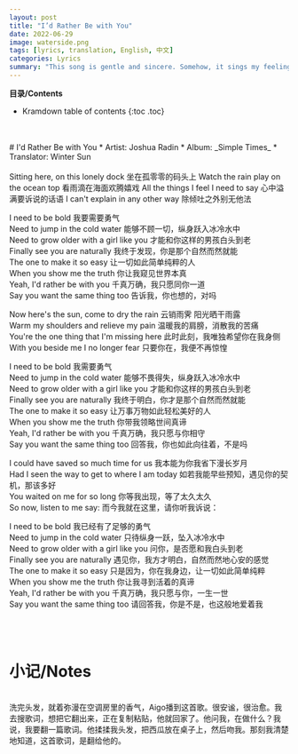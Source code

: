 ```yaml
---
layout: post
title: "I’d Rather Be with You"
date: 2022-06-29
image: waterside.png
tags: [lyrics, translation, English, 中文]
categories: Lyrics
summary: "This song is gentle and sincere. Somehow, it sings my feelings for him."
---
```


**目录/Contents**
* Kramdown table of contents
{:toc .toc}
<br/>
<br/>
# I'd Rather Be with You
* Artist: Joshua Radin
* Album: _Simple Times_
* Translator: Winter Sun
<br/>
<br/>
Sitting here, on this lonely dock	坐在孤零零的码头上    
Watch the rain play on the ocean top	看雨滴在海面欢腾嬉戏    
All the things I feel I need to say	心中溢满要诉说的话语    
I can't explain in any other way	除倾吐之外别无他法    

I need to be bold	我要需要勇气    
Need to jump in the cold water	能够不顾一切，纵身跃入冰冷水中    
Need to grow older with a girl like you	才能和你这样的男孩白头到老    
Finally see you are naturally	我终于发现，你是那个自然而然就能    
The one to make it so easy	让一切如此简单纯粹的人    
When you show me the truth	你让我窥见世界本真    
Yeah, I'd rather be with you	千真万确，我只愿同你一道    
Say you want the same thing too	告诉我，你也想的，对吗    

Now here's the sun, come to dry the rain	云销雨霁 阳光晒干雨露    
Warm my shoulders and relieve my pain	温暖我的肩膀，消散我的苦痛    
You're the one thing that I'm missing here	此时此刻，我唯独希望你在我身侧    
With you beside me I no longer fear	只要你在，我便不再惊惶    

I need to be bold	我需要勇气    
Need to jump in the cold water	能够不畏得失，纵身跃入冰冷水中    
Need to grow older with a girl like you	才能和你这样的男孩白头到老    
Finally see you are naturally	我终于明白，你才是那个自然而然就能    
The one to make it so easy	让万事万物如此轻松美好的人    
When you show me the truth	你带我领略世间真谛    
Yeah, I'd rather be with you	千真万确，我只愿与你相守    
Say you want the same thing too	回答我，你也如此向往着，不是吗    

I could have saved so much time for us	我本能为你我省下漫长岁月    
Had I seen the way to get to where I am today	如若我能早些预知，遇见你的契机，那该多好    
You waited on me for so long	你等我出现，等了太久太久    
So now, listen to me say:	而今我就在这里，请你听我诉说：    

I need to be bold	我已经有了足够的勇气    
Need to jump in the cold water	只待纵身一跃，坠入冰冷水中    
Need to grow older with a girl like you	问你，是否愿和我白头到老    
Finally see you are naturally	遇见你，我方才明白，自然而然地心安的感觉    
The one to make it so easy	只是因为，你在我身边，让一切如此简单纯粹    
When you show me the truth	你让我寻到活着的真谛    
Yeah, I'd rather be with you	千真万确，我只愿与你，一生一世    
Say you want the same thing too	请回答我，你是不是，也这般地爱着我    
<br/>
<br/>
<br/>
# 小记/Notes
<br/>
洗完头发，就着弥漫在空调房里的香气，Aigo播到这首歌。很安谧，很治愈。我去搜歌词，想把它翻出来，正在复制粘贴，他就回家了。他问我，在做什么？我说，我要翻一篇歌词。他揉揉我头发，把西瓜放在桌子上，然后吻我。那刻我清楚地知道，这首歌词，是翻给他的。